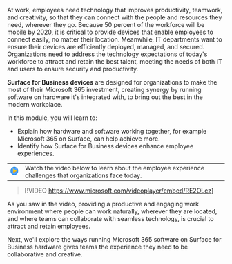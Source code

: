 At work, employees need technology that improves productivity, teamwork, and creativity, so that they can connect with the people and resources they need, wherever they go. Because 50 percent of the workforce will be mobile by 2020, it is critical to provide devices that enable employees to connect easily, no matter their location. Meanwhile, IT departments want to ensure their devices are efficiently deployed, managed, and secured. Organizations need to address the technology expectations of today's workforce to attract and retain the best talent, meeting the needs of both IT and users to ensure security and productivity.

**Surface for Business devices** are designed for organizations to make the most of their Microsoft 365 investment, creating synergy by running software on hardware it's integrated with, to bring out the best in the modern workplace.

In this module, you will learn to:

- Explain how hardware and software working together, for example Microsoft 365 on Surface, can help achieve more.
- Identify how Surface for Business devices enhance employee experiences.

|||
| :-- | :-- |
|![Icon indicating play video](../media/videoicon.png) | Watch the video below to learn about the employee experience challenges that organizations face today.|

> [!VIDEO https://www.microsoft.com/videoplayer/embed/RE2OLcz]

As you saw in the video, providing a productive and engaging work environment where people can work naturally, wherever they are located, and where teams can collaborate with seamless technology, is crucial to attract and retain employees.

Next, we'll explore the ways running Microsoft 365 software on Surface for Business hardware gives teams the experience they need to be collaborative and creative.
